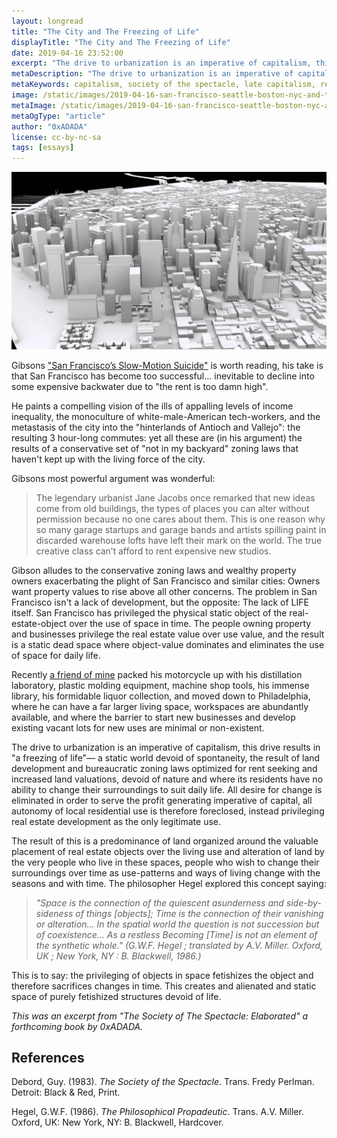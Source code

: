 ```yaml
---
layout: longread
title: "The City and The Freezing of Life"
displayTitle: "The City and The Freezing of Life"
date: 2019-04-16 23:52:00
excerpt: "The drive to urbanization is an imperative of capitalism, this drive results in 'a freezing of life'— a static world devoid of spontaneity, the result of land development and bureaucratic zoning laws optimized for rent seeking and increased land valuations, devoid of nature and where its residents have no ability to change their surroundings to suit their daily ways of living"
metaDescription: "The drive to urbanization is an imperative of capitalism, this drive results in 'a freezing of life'— a static world devoid of spontaneity, the result of land development and bureaucratic zoning laws optimized for rent seeking and increased land valuations, devoid of nature and where its residents have no ability to change their surroundings to suit their daily ways of living"
metaKeywords: capitalism, society of the spectacle, late capitalism, real estate
image: /static/images/2019-04-16-san-francisco-seattle-boston-nyc-and-the-freezing-of-life.jpg
metaImage: /static/images/2019-04-16-san-francisco-seattle-boston-nyc-and-the-freezing-of-life.jpg
metaOgType: "article"
author: "0xADADA"
license: cc-by-nc-sa
tags: [essays]
---
```


<img src="/static/images/2019-04-16-san-francisco-seattle-boston-nyc-and-the-freezing-of-life.jpg" alt="A model city" title="A model city">

Gibsons ["San Francisco’s Slow-Motion Suicide"](https://www.nationalreview.com/2019/04/san-francisco-decline-failed-government-policies/)
is worth reading, his take is that San Francisco has become too successful... inevitable to decline into 
some expensive backwater due to "the rent is too damn high".

He paints a compelling vision of the ills of appalling levels of income inequality, the monoculture of 
white-male-American tech-workers, and the metastasis of the city into the "hinterlands of Antioch and Vallejo": the resulting 3 hour-long commutes: yet all these are (in his argument) the results of a conservative set of 
"not in my backyard" zoning laws that haven't kept up with the living force of the city.

Gibsons most powerful argument was wonderful:
> The legendary urbanist Jane Jacobs once remarked that new ideas come from old buildings, the types of places 
> you can alter without permission because no one cares about them. This is one reason why so many garage startups 
> and garage bands and artists spilling paint in discarded warehouse lofts have left their mark on the world. 
> The true creative class can’t afford to rent expensive new studios.

Gibson alludes to the conservative zoning laws and wealthy property owners exacerbating the plight of San Francisco 
and similar cities: Owners want property values to rise above all other concerns. The problem in San Francisco isn't a lack of development, but the opposite: The lack of LIFE 
itself. San Francisco has privileged the physical static object of the real-estate-object over the use of space 
in time. The people owning property and businesses privilege the real estate value over use value, 
and the result is a static dead space where object-value dominates and eliminates the use of space for daily life.

Recently [a friend of mine](https://twitter.com/b_apothecary) packed his motorcycle up with his distillation laboratory, plastic molding equipment,
machine shop tools, his immense library, his formidable liquor collection, and moved down to Philadelphia, where 
he can have a far larger living space, workspaces are abundantly available, and where the barrier to start new 
businesses and develop existing vacant lots for new uses are minimal or non-existent.

The drive to urbanization is an imperative of capitalism, this drive results in "a freezing of life"— a static world devoid of spontaneity, the result of land development and bureaucratic zoning laws optimized for rent seeking and increased land valuations, devoid of nature and where its residents have no ability to change their surroundings to suit daily life. All desire for change is eliminated in order to serve the profit generating imperative of capital, all autonomy of local residential use is therefore foreclosed, instead privileging real estate development as the only legitimate use.

The result of this is a predominance of land organized around the valuable placement of real estate objects over the living use and alteration of land by the very people who live in these spaces, people who wish to change their surroundings over time as use-patterns and ways of living change with the seasons and with time. The philosopher Hegel explored this concept saying:

> *"Space is the connection of the quiescent asunderness and side-by-sideness of things [objects]; Time is the connection of their vanishing or alteration... In the spatial world the question is not succession but of coexistence... As a restless Becoming [Time] is not an element of the synthetic whole."*
> <cite>(G.W.F. Hegel ; translated by A.V. Miller. Oxford, UK ; New York, NY : B. Blackwell, 1986.)</cite>

This is to say: the privileging of objects in space fetishizes the object and therefore sacrifices changes in time. This creates and alienated and static space of purely fetishized structures devoid of life.

_This was an excerpt from "The Society of The Spectacle: Elaborated" a forthcoming book by 0xADADA._

## References

Debord, Guy.
(1983). 
_The Society of the Spectacle_.
Trans. Fredy Perlman. 
Detroit: Black & Red, Print.

Hegel, G.W.F.
(1986).
_The Philosophical Propadeutic_.
Trans. A.V. Miller. 
Oxford, UK:  New York, NY: B. Blackwell, Hardcover.
